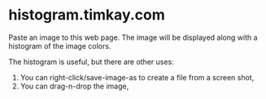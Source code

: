 # histogram.timkay.com

Paste an image to this web page. The image will be displayed along with a histogram of the image colors.

The histogram is useful, but there are other uses:

1. You can right-click/save-image-as to create a file from a screen shot,
2. You can drag-n-drop the image,
